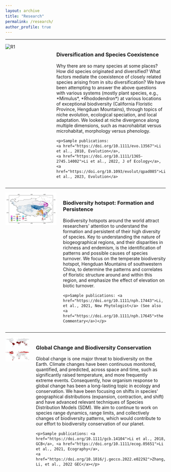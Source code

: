 ```yaml
---
layout: archive
title: "Research"
permalink: /research/
author_profile: true
---
```


<!--
![](./images/fig_nicheRange.png){: width=30% style="float: left"}
does not work

<img style="float: left" width="250" src="/images/fig-spAsso.png">
![left-aligned-image](image.jpg){: .align-left}
![left-aligned-image](/images/fig_nicheRange.png){: width=30% .align-left}
{:style="clear: left"}
![image alt <](/images/fig_niche.png){: width="300px"}

-->

---

<div style="display: flex; justify-content: space-around;">
  <div style="flex: 1; margin-right: 20px;">
    <img src="/images/fig_rhodo.png" alt="R1" width="400px">
  </div>
  <div style="flex: 2;">
    <h3>Diversification and Species Coexistence</h3>
    Why there are so many species at some places? How did species originated and diversified? What factors mediate the coexistence of closely related species arising from in situ diversification? We have been attempting to answer the above questions with various systems (mostly plant species, e.g., *Mimulus*, *Rhododendron*) at various locations of exceptional biodiversity (California Floristic Province, Hengduan Mountains), through topics of niche evolution, ecological speciation, and local adaptation. We looked at niche divergence along multiple dimensions, such as macrohabitat versus microhabitat, morphology versus phenology.

    <p>Sample publications: 
    <a href="https://doi.org/10.1111/evo.13567">Li et al., 2018, Evolution</a>, 
    <a href="https://doi.org/10.1111/1365-2745.14002">Li et al., 2022, J of Ecology</a>, 
    <a href="https://doi.org/10.1093/evolut/qpad085">Li et al., 2023, Evolution</a>
</p>

  </div>
</div>

---

<div style="display: flex; justify-content: space-around;">
  <div style="flex: 1; margin-right: 20px;">
    <img src="/images/fig_HDflora.png" alt="Left Image 2" width="400px">
  </div>
  <div style="flex: 2;">
    <h3>Biodiversity hotspot: Formation and Persistence</h3>
    Biodiversity hotspots around the world attract researchers' attention to understand the formation and persistent of their high diversity of species. Key to understanding the nature of biogeographical regions, and their disparities in richness and endemism, is the identification of patterns and possible causes of species turnover. We focus on the temperate biodiversity hotspot, Hengduan Mountains of southwestern China, to determine the patterns and correlates of floristic structure around and within this region, and emphasize the effect of elevation on biotic turnover.

    <p>Sample publications: <a href="https://doi.org/10.1111/nph.17443">Li, et al., 2021, New Phytologist</a> (See also <a href="https://doi.org/10.1111/nph.17645">the Commentary</a>)</p>

  </div>
</div>

---

<div style="display: flex; justify-content: space-around;">
  <div style="flex: 1; margin-right: 20px;">
    <img src="/images/fig_NAC.png" alt="R3" width="400px">
  </div>
  <div style="flex: 2;">
    <h3>Global Change and Biodiversity Conservation</h3>
    Global change is one major threat to biodiversity on the Earth. Climate changes have been continuous monitored, quantified, and predicted, across space and time, such as significantly raised temperature, and more frequently extreme events. Consequently, how organism response to global change has been a long-lasting topic in ecology and conservation. We have been focusing on shifts in species' geographical distributions (expansion, contraction, and shift) and have advanced relevant techniques of Species Distribution Models (SDM). We aim to continue to work on species range dynamics, range limits, and collectively changes of biodiversity patterns, which would contribute to our effort to biodiversity conservation of our planet.

    <p>Sample publications: <a href="https://doi.org/10.1111/gcb.14104">Li et al., 2018, GCB</a>, <a href="https://doi.org/10.1111/ecog.05651">Li et al., 2021, Ecography</a>, 
    <a href="https://doi.org/10.1016/j.gecco.2022.e02292">Zhang, Li, et al., 2022 GEC</a></p>
  </div>
</div>

<!--
![](/images/fig_rhodo.png){: width="300px" style="float:left; padding-right:30px"}
### Diversification and Species Coexistence
Why there are so many species at some places? How did species originated and diversified? What factors mediate the coexistence of closely related species arising from in situ diversification? We have been attempting to answer the above questions with various systems (mostly plant species, e.g., *Mimulus*, *Rhododendron*) at various locations of exceptional biodiversity (California Floristic Province, Hengduan Mountains), through topics of niche evolution, ecological speciation, and local adaptation. We looked at niche divergence along multiple dimensions, such as macrohabitat versus microhabitat, morphology versus phenology.

Sample publications: [*Li et al., 2018, Evolution*](https://doi.org/10.1111/evo.13567), [*Li et al., 2022, J of Ecology*](https://doi.org/10.1111/1365-2745.14002), [*Li et al., 2023, Evolution*](https://doi.org/10.1093/evolut/qpad085)

![](/images/fig_HDflora.png){: width="300px" style="float:left; padding-right:30px"}
{: style="clear: both"}
### Biodiversity hotspot: Formation and Persistence
Biodiversity hotspots around the world attract researchers' attention to understand the formation and persistent of their high diversity of species. Key to understanding the nature of biogeographical regions, and their disparities in richness and endemism, is the identification of patterns and possible causes of species turnover. We focus on the temperate biodiversity hotspot, Hengduan Mountains of southwestern China, to determine the patterns and correlates of floristic structure around and within this region, and emphasize the effect of elevation on biotic turnover.

Sample publications: [*Li, et al., 2021, New Phytologist*](https://doi.org/10.1111/nph.17443) (See also [the Commentary](https://doi.org/10.1111/nph.17645))

![](/images/fig_NAC.png){: width="300px" style="float:left; padding-right:30px"}
{: style="clear: both"}
### Global Change and Biodiversity Conservation

Global change is one major threat to biodiversity on the Earth. Climate changes have been continuous monitored, quantified, and predicted, across space and time, such as significantly raised temperature, and more frequently extreme events. Consequently, how organism response to global change has been a long-lasting topic in ecology and conservation. We have been focusing on shifts in species' geographical distributions (expansion, contraction, and shift) and have advanced relevant techniques of Species Distribution Models (SDM). We aim to continue to work on species range dynamics, range limits, and collectively changes of biodiversity patterns, which would contribute to our effort to biodiversity conservation of our planet.

Sample publications: [*Li, et al., 2018, GCB*](https://doi.org/10.1111/gcb.14104), [*Li, et al., 2021, Ecography*](https://doi.org/10.1111/ecog.05651), [*Zhang, Li, et al., 2022 GEC*](https://doi.org/10.1016/j.gecco.2022.e02292)
-->
